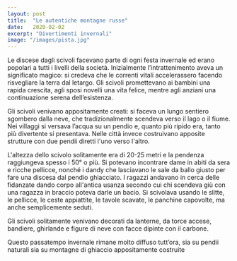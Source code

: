 ```yaml
---
layout: post
title:  "Le autentiche montagne russe"
date:   2020-02-02
excerpt: "Divertimenti invernali"
image: "/images/pista.jpg"
---
```


Le discese dagli scivoli facevano parte di ogni festa invernale ed erano popolari a tutti i livelli della società. Inizialmente l’intrattenimento aveva un significato magico: si credeva che le correnti vitali accelerassero facendo risvegliare la terra dal letargo. Gli scivoli promettevano ai bambini una rapida crescita, agli sposi novelli una vita felice, mentre agli anziani una continuazione serena dell’esistenza.

Gli scivoli venivano appositamente creati: si faceva un lungo sentiero sgombero dalla neve, che tradizionalmente scendeva verso il lago o il fiume. Nei villaggi si versava l’acqua su un pendio e, quanto più ripido era, tanto più divertente si presentava. Nelle città invece costruivano apposite strutture con due pendii diretti l'uno verso l'altro.

L'altezza dello scivolo solitamente era di 20-25 metri e la pendenza raggiungeva spesso i 50° o più. Si potevano incontrare dame in abiti da sera e ricche pellicce, nonché i dandy che lasciavano le sale da ballo giusto per fare una discesa dal pendio ghiacciato. I ragazzi andavano in cerca delle fidanzate dando corpo all'antica usanza secondo cui chi scendeva giù con una ragazza in braccio poteva darle un bacio. Si scivolava usando le slitte, le pellicce, le ceste appiattite, le tavole scavate, le panchine capovolte, ma anche semplicemente seduti.

Gli scivoli solitamente venivano decorati da lanterne, da torce accese, bandiere, ghirlande e figure di neve con facce dipinte con il carbone.

Questo passatempo invernale rimane molto diffuso tutt’ora, sia su pendii naturali sia su montagne di ghiaccio appositamente costruite
